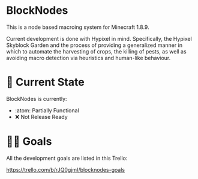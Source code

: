 # BlockNodes

This is a node based macroing system for Minecraft 1.8.9.

Current development is done with Hypixel in mind. Specifically, the Hypixel Skyblock Garden and the process of providing a generalized manner in which to automate the harvesting of crops, the killing of pests, as well as avoiding macro detection via heuristics and human-like behaviour.

# 🧰 Current State

BlockNodes is currently:
- :atom: Partially Functional
- :x: Not Release Ready

# 👨‍🏫 Goals

All the development goals are listed in this Trello:

https://trello.com/b/rJQ0gjmI/blocknodes-goals

